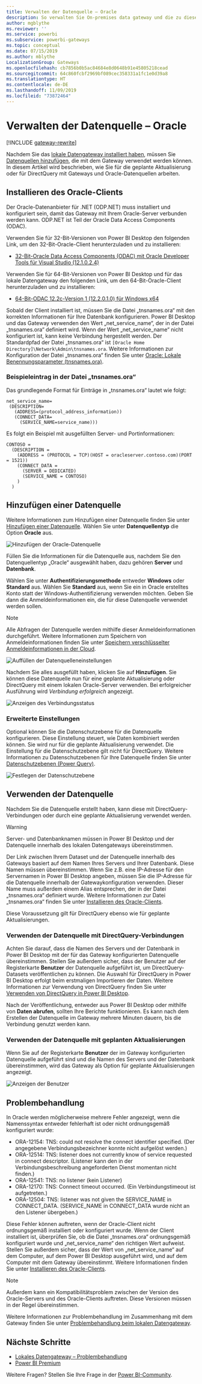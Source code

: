 ```yaml
---
title: Verwalten der Datenquelle – Oracle
description: So verwalten Sie On-premises data gateway und die zu diesem Gateway gehörigen Datenquellen.
author: mgblythe
ms.reviewer: ''
ms.service: powerbi
ms.subservice: powerbi-gateways
ms.topic: conceptual
ms.date: 07/15/2019
ms.author: mblythe
LocalizationGroup: Gateways
ms.openlocfilehash: cb7856b0b5ac84684e8d0648b91e45805218cead
ms.sourcegitcommit: 64c860fcbf2969bf089cec358331a1fc1e0d39a8
ms.translationtype: HT
ms.contentlocale: de-DE
ms.lasthandoff: 11/09/2019
ms.locfileid: "73872464"
---
```

# <a name="manage-your-data-source---oracle"></a>Verwalten der Datenquelle – Oracle

[!INCLUDE [gateway-rewrite](includes/gateway-rewrite.md)]

Nachdem Sie das [lokale Datengateway installiert haben](/data-integration/gateway/service-gateway-install), müssen Sie [Datenquellen hinzufügen](service-gateway-data-sources.md#add-a-data-source), die mit dem Gateway verwendet werden können. In diesem Artikel wird beschrieben, wie Sie für die geplante Aktualisierung oder für DirectQuery mit Gateways und Oracle-Datenquellen arbeiten.

## <a name="install-the-oracle-client"></a>Installieren des Oracle-Clients

Der Oracle-Datenanbieter für .NET (ODP.NET) muss installiert und konfiguriert sein, damit das Gateway mit Ihrem Oracle-Server verbunden werden kann. ODP.NET ist Teil der Oracle Data Access Components (ODAC).

Verwenden Sie für 32-Bit-Versionen von Power BI Desktop den folgenden Link, um den 32-Bit-Oracle-Client herunterzuladen und zu installieren:

* [32-Bit-Oracle Data Access Components (ODAC) mit Oracle Developer Tools für Visual Studio (12.1.0.2.4)](https://www.oracle.com/technetwork/topics/dotnet/utilsoft-086879.html)

Verwenden Sie für 64-Bit-Versionen von Power BI Desktop und für das lokale Datengateway den folgenden Link, um den 64-Bit-Oracle-Client herunterzuladen und zu installieren:

* [64-Bit-ODAC 12.2c-Version 1 (12.2.0.1.0) für Windows x64](https://www.oracle.com/technetwork/database/windows/downloads/index-090165.html)

Sobald der Client installiert ist, müssen Sie die Datei „tnsnames.ora“ mit den korrekten Informationen für Ihre Datenbank konfigurieren. Power BI Desktop und das Gateway verwenden den Wert „net_service_name“, der in der Datei „tnsnames.ora“ definiert wird. Wenn der Wert „net_service_name“ nicht konfiguriert ist, kann keine Verbindung hergestellt werden. Der Standardpfad der Datei „tnsnames.ora“ ist `[Oracle Home Directory]\Network\Admin\tnsnames.ora`. Weitere Informationen zur Konfiguration der Datei „tnsnames.ora“ finden Sie unter [Oracle: Lokale Benennungsparameter (tnsnames.ora)](https://docs.oracle.com/cd/B28359_01/network.111/b28317/tnsnames.htm).

### <a name="example-tnsnamesora-file-entry"></a>Beispieleintrag in der Datei „tnsnames.ora“

Das grundlegende Format für Einträge in „tnsnames.ora“ lautet wie folgt:

```
net_service_name=
 (DESCRIPTION=
   (ADDRESS=(protocol_address_information))
   (CONNECT_DATA=
     (SERVICE_NAME=service_name)))
```

Es folgt ein Beispiel mit ausgefüllten Server- und Portinformationen:

```
CONTOSO =
  (DESCRIPTION =
    (ADDRESS = (PROTOCOL = TCP)(HOST = oracleserver.contoso.com)(PORT = 1521))
    (CONNECT_DATA =
      (SERVER = DEDICATED)
      (SERVICE_NAME = CONTOSO)
    )
  )
```

## <a name="add-a-data-source"></a>Hinzufügen einer Datenquelle

Weitere Informationen zum Hinzufügen einer Datenquelle finden Sie unter [Hinzufügen einer Datenquelle](service-gateway-data-sources.md#add-a-data-source). Wählen Sie unter **Datenquellentyp** die Option **Oracle** aus.

![Hinzufügen der Oracle-Datenquelle](media/service-gateway-onprem-manage-oracle/data-source-oracle.png)

Füllen Sie die Informationen für die Datenquelle aus, nachdem Sie den Datenquellentyp „Oracle“ ausgewählt haben, dazu gehören **Server** und **Datenbank**. 

Wählen Sie unter **Authentifizierungsmethode** entweder **Windows** oder **Standard** aus. Wählen Sie **Standard** aus, wenn Sie ein in Oracle erstelltes Konto statt der Windows-Authentifizierung verwenden möchten. Geben Sie dann die Anmeldeinformationen ein, die für diese Datenquelle verwendet werden sollen.

> [!NOTE]
> Alle Abfragen der Datenquelle werden mithilfe dieser Anmeldeinformationen durchgeführt. Weitere Informationen zum Speichern von Anmeldeinformationen finden Sie unter [Speichern verschlüsselter Anmeldeinformationen in der Cloud](service-gateway-data-sources.md#store-encrypted-credentials-in-the-cloud).

![Auffüllen der Datenquelleneinstellungen](media/service-gateway-onprem-manage-oracle/data-source-oracle2.png)

Nachdem Sie alles ausgefüllt haben, klicken Sie auf **Hinzufügen**. Sie können diese Datenquelle nun für eine geplante Aktualisierung oder DirectQuery mit einem lokalen Oracle-Server verwenden. Bei erfolgreicher Ausführung wird *Verbindung erfolgreich* angezeigt.

![Anzeigen des Verbindungsstatus](media/service-gateway-onprem-manage-oracle/datasourcesettings4.png)

### <a name="advanced-settings"></a>Erweiterte Einstellungen

Optional können Sie die Datenschutzebene für die Datenquelle konfigurieren. Diese Einstellung steuert, wie Daten kombiniert werden können. Sie wird nur für die geplante Aktualisierung verwendet. Die Einstellung für die Datenschutzebene gilt nicht für DirectQuery. Weitere Informationen zu Datenschutzebenen für Ihre Datenquelle finden Sie unter [Datenschutzebenen (Power Query)](https://support.office.com/article/Privacy-levels-Power-Query-CC3EDE4D-359E-4B28-BC72-9BEE7900B540).

![Festlegen der Datenschutzebene](media/service-gateway-onprem-manage-oracle/datasourcesettings9.png)

## <a name="use-the-data-source"></a>Verwenden der Datenquelle

Nachdem Sie die Datenquelle erstellt haben, kann diese mit DirectQuery-Verbindungen oder durch eine geplante Aktualisierung verwendet werden.

> [!WARNING]
> Server- und Datenbanknamen müssen in Power BI Desktop und der Datenquelle innerhalb des lokalen Datengateways übereinstimmen.

Der Link zwischen Ihrem Dataset und der Datenquelle innerhalb des Gateways basiert auf dem Namen Ihres Servers und Ihrer Datenbank. Diese Namen müssen übereinstimmen. Wenn Sie z.B. eine IP-Adresse für den Servernamen in Power BI Desktop angeben, müssen Sie die IP-Adresse für die Datenquelle innerhalb der Gatewaykonfiguration verwenden. Dieser Name muss außerdem einem Alias entsprechen, der in der Datei „tnsnames.ora“ definiert wurde. Weitere Informationen zur Datei „tnsnames.ora“ finden Sie unter [Installieren des Oracle-Clients](#install-the-oracle-client).

Diese Voraussetzung gilt für DirectQuery ebenso wie für geplante Aktualisierungen.

### <a name="use-the-data-source-with-directquery-connections"></a>Verwenden der Datenquelle mit DirectQuery-Verbindungen

Achten Sie darauf, dass die Namen des Servers und der Datenbank in Power BI Desktop mit der für das Gateway konfigurierten Datenquelle übereinstimmen. Stellen Sie außerdem sicher, dass der Benutzer auf der Registerkarte **Benutzer** der Datenquelle aufgeführt ist, um DirectQuery-Datasets veröffentlichen zu können. Die Auswahl für DirectQuery in Power BI Desktop erfolgt beim erstmaligen Importieren der Daten. Weitere Informationen zur Verwendung von DirectQuery finden Sie unter [Verwenden von DirectQuery in Power BI Desktop](desktop-use-directquery.md).

Nach der Veröffentlichung, entweder aus Power BI Desktop oder mithilfe von **Daten abrufen**, sollten Ihre Berichte funktionieren. Es kann nach dem Erstellen der Datenquelle im Gateway mehrere Minuten dauern, bis die Verbindung genutzt werden kann.

### <a name="use-the-data-source-with-scheduled-refresh"></a>Verwenden der Datenquelle mit geplanten Aktualisierungen

Wenn Sie auf der Registerkarte **Benutzer** der im Gateway konfigurierten Datenquelle aufgeführt sind und die Namen des Servers und der Datenbank übereinstimmen, wird das Gateway als Option für geplante Aktualisierungen angezeigt.

![Anzeigen der Benutzer](media/service-gateway-onprem-manage-oracle/powerbi-gateway-enterprise-schedule-refresh.png)

## <a name="troubleshooting"></a>Problembehandlung

In Oracle werden möglicherweise mehrere Fehler angezeigt, wenn die Namenssyntax entweder fehlerhaft ist oder nicht ordnungsgemäß konfiguriert wurde:

* ORA-12154: TNS: could not resolve the connect identifier specified. (Der angegebene Verbindungsbezeichner konnte nicht aufgelöst werden.)
* ORA-12514: TNS: listener does not currently know of service requested in connect descriptor. (Listener kann den in der Verbindungsbeschreibung angeforderten Dienst momentan nicht finden.)
* ORA-12541: TNS: no listener (kein Listener)
* ORA-12170: TNS: Connect timeout occurred. (Ein Verbindungstimeout ist aufgetreten.)
* ORA-12504: TNS: listener was not given the SERVICE_NAME in CONNECT_DATA. (SERVICE_NAME in CONNECT_DATA wurde nicht an den Listener übergeben.)

Diese Fehler können auftreten, wenn der Oracle-Client nicht ordnungsgemäß installiert oder konfiguriert wurde. Wenn der Client installiert ist, überprüfen Sie, ob die Datei „tnsnames.ora“ ordnungsgemäß konfiguriert wurde und „net_service_name“ den richtigen Wert aufweist. Stellen Sie außerdem sicher, dass der Wert von „net_service_name“ auf dem Computer, auf dem Power BI Desktop ausgeführt wird, und auf dem Computer mit dem Gateway übereinstimmt. Weitere Informationen finden Sie unter [Installieren des Oracle-Clients](#install-the-oracle-client).

> [!NOTE]
> Außerdem kann ein Kompatibilitätsproblem zwischen der Version des Oracle-Servers und des Oracle-Clients auftreten. Diese Versionen müssen in der Regel übereinstimmen.

Weitere Informationen zur Problembehandlung im Zusammenhang mit dem Gateway finden Sie unter [Problembehandlung beim lokalen Datengateway](/data-integration/gateway/service-gateway-tshoot).

## <a name="next-steps"></a>Nächste Schritte

* [Lokales Datengateway – Problembehandlung](service-gateway-onprem-tshoot.md)
* [Power BI Premium](service-premium.md)

Weitere Fragen? Stellen Sie Ihre Frage in der [Power BI-Community](https://community.powerbi.com/).

